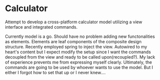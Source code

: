 # Calculator
Attempt to develop a cross-platform calculator model utilizing a view interface and integrated commands.

Currently model is a go. Should have no problem adding new functonalities as elements. 
Elements are leaf components of the composite design structure.
Recently employed spring to inject the view. Autowired to my heart's content but I expect modify the setup 
since I want the commands decoupled from the view and ready to be called upon(recoupled?). My lack of experience
prevents me from expressing myself clearly. Ultimately, the commands are going to be used by whoever wants to 
use the model. But I either I forgot how to set that up or I never knew....
